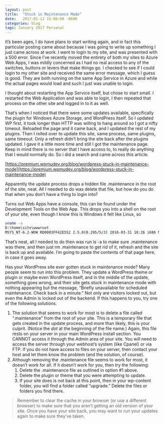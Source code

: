 ```yaml
---
layout: post
title:  "Stuck in Maintenance Mode"
date:   2017-01-12 15:00:00 -0600
categories: blog
tags: January 2017 Personal
---
```

It’s been ages, I do have plans to start writing again, and in fact this particular posting came about because I was going to write up something I just came across at work. I went to login to my site, and was presented with a 500 error. Since I’ve recently moved the entirety of both my sites to Azure Web Apps, I was mildly concerned as I had no real access to any of the switches, buttons or levers that make things go. I checked to see if I could login to my other site and received the same error message, which I guess is good. They are both running on the same App Service in Azure and while the actual pages would load and such I just was unable to login.

I thought about restarting the App Service itself, but chose to start small. I restarted the Web Application and was able to login, I then repeated that process on the other site and logged in to it as well.

That’s when I noticed that there were some updates available, specifically the plugin for Windows Azure Storage, and WordPress itself. So I updated WP first, it took longer than HTTP was willing to hang around so I got a nifty timeout. Reloaded the page and it came back, and I updated the rest of my plugins. Then I rolled over to update this site, same process, same plugins, same timeout. Only a refresh didn’t bring the site back after the plugins updated. I gave it a little more time and still I got the maintenance page. Keep in mind there is no server that I have access to, to really do anything that I would normally do. So i did a search and came across this article.

[https://premium.wpmudev.org/blog/wordpress-stuck-in-maintenance-mode](https://premium.wpmudev.org/blog/wordpress-stuck-in-maintenance-mode)

Apparently the update process drops a hidden file .maintenance in the root of the site, neat. All I needed to do was delete that file, but how do you do that when you don’t have a thing to login into?

Turns out Web Apps have a console, this can be found under the Development Tools on the Web App. This drops you into a shell on the root of your site, even though I know this is Windows it felt like Linux, so

``` bash
uname -a
D:\home\site\wwwroot
MSYS_NT-6.2-WOW RD0003FF42E552 2.5.0(0.295/5/3) 2016-03-31 18:26 i686 Msys
```

That’s neat, all I needed to do then was run ls -a to make sure .maintenance was there, and then just rm .maintenance to get rid of it, refresh and the site is back up and available. I’m going to paste the contents of that page here, in case it goes away.

Has your WordPress site ever gotten stuck in maintenance mode? Many people seem to run into this problem. They update a WordPress theme or plugin or maybe even WordPress itself, and in the middle of the update, something goes wrong, and their site gets stuck in maintenance mode with nothing appearing but the message, “Briefly unavailable for scheduled maintenance. Check back in a minute.”
Not only are visitors locked out, but even the Admin is locked out of the backend.
If this happens to you, try one of the following solutions.

1. The solution that seems to work for most is to delete a file called “.maintenance” from the root of your site. This is a temporary file that gets created in the update process, and more than likely, this is your culprit. (Notice the *dot* at the beginning of the file name.)
Again, this file rests on your server in your main WordPress install section. You CANNOT access it through the Admin area of your site. You will need to access the server through your webhost’s system (like Cpanel) or via FTP.
If you do not have access to files on your server, then contact your host and let them know the problem (and the solution, of course).
2. Although removing the .maintenance file seems to work for most, it doesn’t work for all. If it doesn’t work for you, then try the following:
   1. Delete the .maintenance file as outlined in option #1 above.
   2. Delete the plugin or theme that you were attempting to update.
   3. If your site does is not back at this point, then in your wp-content folder, you will find a folder called “upgrade.” Delete the files or folders you find there.

> Remember to clear the cache in your browser (or use a different browser) to make sure that you aren’t getting an old version of your site.
Once you have your site back, you may want to run your updates again to make sure they’ve taken.
